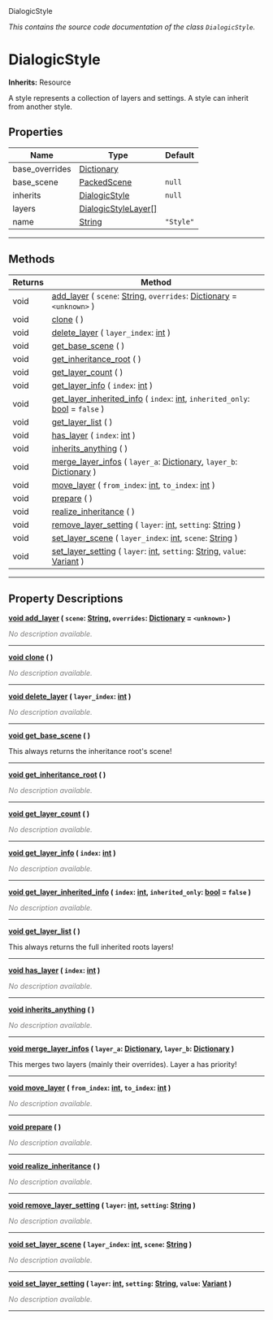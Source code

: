 
<div class="header-banner purple">
<div class="header-label purple">DialogicStyle</div>
</div>

*This contains the source code documentation of the class `DialogicStyle`.*
        
# DialogicStyle
**Inherits:** Resource

A style represents a collection of layers and settings. A style can inherit from another style.
## Properties
Name | Type | Default 
--- | --- | --- 
base_overrides | [Dictionary](https://docs.godotengine.org/en/latest/classes/class_dictionary.html#class-dictionary) |   
base_scene | [PackedScene](https://docs.godotengine.org/en/latest/classes/class_packedscene.html#class-packedscene) |  `null` 
inherits | [DialogicStyle](class_dialogicstyle.md) |  `null` 
layers | [DialogicStyleLayer[]](https://docs.godotengine.org/en/latest/classes/class_dialogicstylelayer.html#class-dialogicstylelayer) |   
name | [String](https://docs.godotengine.org/en/latest/classes/class_string.html#class-string) |  `"Style"` 
--- 

## Methods
Returns | Method 
--- | --- 
<span class="hljs-attribute">void</span> | [<span class="hljs-title">add_layer</span>](#property-add_layer) ( `scene`: [String](https://docs.godotengine.org/en/latest/classes/class_string.html#class-string), `overrides`: [Dictionary](https://docs.godotengine.org/en/latest/classes/class_dictionary.html#class-dictionary) = `<unknown>` ) 
<span class="hljs-attribute">void</span> | [<span class="hljs-title">clone</span>](#property-clone) ( ) 
<span class="hljs-attribute">void</span> | [<span class="hljs-title">delete_layer</span>](#property-delete_layer) ( `layer_index`: [int](https://docs.godotengine.org/en/latest/classes/class_int.html#class-int) ) 
<span class="hljs-attribute">void</span> | [<span class="hljs-title">get_base_scene</span>](#property-get_base_scene) ( ) 
<span class="hljs-attribute">void</span> | [<span class="hljs-title">get_inheritance_root</span>](#property-get_inheritance_root) ( ) 
<span class="hljs-attribute">void</span> | [<span class="hljs-title">get_layer_count</span>](#property-get_layer_count) ( ) 
<span class="hljs-attribute">void</span> | [<span class="hljs-title">get_layer_info</span>](#property-get_layer_info) ( `index`: [int](https://docs.godotengine.org/en/latest/classes/class_int.html#class-int) ) 
<span class="hljs-attribute">void</span> | [<span class="hljs-title">get_layer_inherited_info</span>](#property-get_layer_inherited_info) ( `index`: [int](https://docs.godotengine.org/en/latest/classes/class_int.html#class-int), `inherited_only`: [bool](https://docs.godotengine.org/en/latest/classes/class_bool.html#class-bool) = `false` ) 
<span class="hljs-attribute">void</span> | [<span class="hljs-title">get_layer_list</span>](#property-get_layer_list) ( ) 
<span class="hljs-attribute">void</span> | [<span class="hljs-title">has_layer</span>](#property-has_layer) ( `index`: [int](https://docs.godotengine.org/en/latest/classes/class_int.html#class-int) ) 
<span class="hljs-attribute">void</span> | [<span class="hljs-title">inherits_anything</span>](#property-inherits_anything) ( ) 
<span class="hljs-attribute">void</span> | [<span class="hljs-title">merge_layer_infos</span>](#property-merge_layer_infos) ( `layer_a`: [Dictionary](https://docs.godotengine.org/en/latest/classes/class_dictionary.html#class-dictionary), `layer_b`: [Dictionary](https://docs.godotengine.org/en/latest/classes/class_dictionary.html#class-dictionary) ) 
<span class="hljs-attribute">void</span> | [<span class="hljs-title">move_layer</span>](#property-move_layer) ( `from_index`: [int](https://docs.godotengine.org/en/latest/classes/class_int.html#class-int), `to_index`: [int](https://docs.godotengine.org/en/latest/classes/class_int.html#class-int) ) 
<span class="hljs-attribute">void</span> | [<span class="hljs-title">prepare</span>](#property-prepare) ( ) 
<span class="hljs-attribute">void</span> | [<span class="hljs-title">realize_inheritance</span>](#property-realize_inheritance) ( ) 
<span class="hljs-attribute">void</span> | [<span class="hljs-title">remove_layer_setting</span>](#property-remove_layer_setting) ( `layer`: [int](https://docs.godotengine.org/en/latest/classes/class_int.html#class-int), `setting`: [String](https://docs.godotengine.org/en/latest/classes/class_string.html#class-string) ) 
<span class="hljs-attribute">void</span> | [<span class="hljs-title">set_layer_scene</span>](#property-set_layer_scene) ( `layer_index`: [int](https://docs.godotengine.org/en/latest/classes/class_int.html#class-int), `scene`: [String](https://docs.godotengine.org/en/latest/classes/class_string.html#class-string) ) 
<span class="hljs-attribute">void</span> | [<span class="hljs-title">set_layer_setting</span>](#property-set_layer_setting) ( `layer`: [int](https://docs.godotengine.org/en/latest/classes/class_int.html#class-int), `setting`: [String](https://docs.godotengine.org/en/latest/classes/class_string.html#class-string), `value`: [Variant](https://docs.godotengine.org/en/latest/classes/class_variant.html#class-variant) ) 
--- 
## Property Descriptions



<a class="header" id="property-add_layer" href="#property-add_layer">**<span class="hljs-attribute">void</span> [<span class="hljs-title">add_layer</span>](#property-add_layer) ( `scene`: [String](https://docs.godotengine.org/en/latest/classes/class_string.html#class-string), `overrides`: [Dictionary](https://docs.godotengine.org/en/latest/classes/class_dictionary.html#class-dictionary) = `<unknown>` )** </a>



 <span style = "color: gray">*No description available.*</span> 

---



<a class="header" id="property-clone" href="#property-clone">**<span class="hljs-attribute">void</span> [<span class="hljs-title">clone</span>](#property-clone) ( )** </a>



 <span style = "color: gray">*No description available.*</span> 

---



<a class="header" id="property-delete_layer" href="#property-delete_layer">**<span class="hljs-attribute">void</span> [<span class="hljs-title">delete_layer</span>](#property-delete_layer) ( `layer_index`: [int](https://docs.godotengine.org/en/latest/classes/class_int.html#class-int) )** </a>



 <span style = "color: gray">*No description available.*</span> 

---



<a class="header" id="property-get_base_scene" href="#property-get_base_scene">**<span class="hljs-attribute">void</span> [<span class="hljs-title">get_base_scene</span>](#property-get_base_scene) ( )** </a>



This always returns the inheritance root's scene!

---



<a class="header" id="property-get_inheritance_root" href="#property-get_inheritance_root">**<span class="hljs-attribute">void</span> [<span class="hljs-title">get_inheritance_root</span>](#property-get_inheritance_root) ( )** </a>



 <span style = "color: gray">*No description available.*</span> 

---



<a class="header" id="property-get_layer_count" href="#property-get_layer_count">**<span class="hljs-attribute">void</span> [<span class="hljs-title">get_layer_count</span>](#property-get_layer_count) ( )** </a>



 <span style = "color: gray">*No description available.*</span> 

---



<a class="header" id="property-get_layer_info" href="#property-get_layer_info">**<span class="hljs-attribute">void</span> [<span class="hljs-title">get_layer_info</span>](#property-get_layer_info) ( `index`: [int](https://docs.godotengine.org/en/latest/classes/class_int.html#class-int) )** </a>



 <span style = "color: gray">*No description available.*</span> 

---



<a class="header" id="property-get_layer_inherited_info" href="#property-get_layer_inherited_info">**<span class="hljs-attribute">void</span> [<span class="hljs-title">get_layer_inherited_info</span>](#property-get_layer_inherited_info) ( `index`: [int](https://docs.godotengine.org/en/latest/classes/class_int.html#class-int), `inherited_only`: [bool](https://docs.godotengine.org/en/latest/classes/class_bool.html#class-bool) = `false` )** </a>



 <span style = "color: gray">*No description available.*</span> 

---



<a class="header" id="property-get_layer_list" href="#property-get_layer_list">**<span class="hljs-attribute">void</span> [<span class="hljs-title">get_layer_list</span>](#property-get_layer_list) ( )** </a>



This always returns the full inherited roots layers!

---



<a class="header" id="property-has_layer" href="#property-has_layer">**<span class="hljs-attribute">void</span> [<span class="hljs-title">has_layer</span>](#property-has_layer) ( `index`: [int](https://docs.godotengine.org/en/latest/classes/class_int.html#class-int) )** </a>



 <span style = "color: gray">*No description available.*</span> 

---



<a class="header" id="property-inherits_anything" href="#property-inherits_anything">**<span class="hljs-attribute">void</span> [<span class="hljs-title">inherits_anything</span>](#property-inherits_anything) ( )** </a>



 <span style = "color: gray">*No description available.*</span> 

---



<a class="header" id="property-merge_layer_infos" href="#property-merge_layer_infos">**<span class="hljs-attribute">void</span> [<span class="hljs-title">merge_layer_infos</span>](#property-merge_layer_infos) ( `layer_a`: [Dictionary](https://docs.godotengine.org/en/latest/classes/class_dictionary.html#class-dictionary), `layer_b`: [Dictionary](https://docs.godotengine.org/en/latest/classes/class_dictionary.html#class-dictionary) )** </a>



This merges two layers (mainly their overrides). Layer a has priority!

---



<a class="header" id="property-move_layer" href="#property-move_layer">**<span class="hljs-attribute">void</span> [<span class="hljs-title">move_layer</span>](#property-move_layer) ( `from_index`: [int](https://docs.godotengine.org/en/latest/classes/class_int.html#class-int), `to_index`: [int](https://docs.godotengine.org/en/latest/classes/class_int.html#class-int) )** </a>



 <span style = "color: gray">*No description available.*</span> 

---



<a class="header" id="property-prepare" href="#property-prepare">**<span class="hljs-attribute">void</span> [<span class="hljs-title">prepare</span>](#property-prepare) ( )** </a>



 <span style = "color: gray">*No description available.*</span> 

---



<a class="header" id="property-realize_inheritance" href="#property-realize_inheritance">**<span class="hljs-attribute">void</span> [<span class="hljs-title">realize_inheritance</span>](#property-realize_inheritance) ( )** </a>



 <span style = "color: gray">*No description available.*</span> 

---



<a class="header" id="property-remove_layer_setting" href="#property-remove_layer_setting">**<span class="hljs-attribute">void</span> [<span class="hljs-title">remove_layer_setting</span>](#property-remove_layer_setting) ( `layer`: [int](https://docs.godotengine.org/en/latest/classes/class_int.html#class-int), `setting`: [String](https://docs.godotengine.org/en/latest/classes/class_string.html#class-string) )** </a>



 <span style = "color: gray">*No description available.*</span> 

---



<a class="header" id="property-set_layer_scene" href="#property-set_layer_scene">**<span class="hljs-attribute">void</span> [<span class="hljs-title">set_layer_scene</span>](#property-set_layer_scene) ( `layer_index`: [int](https://docs.godotengine.org/en/latest/classes/class_int.html#class-int), `scene`: [String](https://docs.godotengine.org/en/latest/classes/class_string.html#class-string) )** </a>



 <span style = "color: gray">*No description available.*</span> 

---



<a class="header" id="property-set_layer_setting" href="#property-set_layer_setting">**<span class="hljs-attribute">void</span> [<span class="hljs-title">set_layer_setting</span>](#property-set_layer_setting) ( `layer`: [int](https://docs.godotengine.org/en/latest/classes/class_int.html#class-int), `setting`: [String](https://docs.godotengine.org/en/latest/classes/class_string.html#class-string), `value`: [Variant](https://docs.godotengine.org/en/latest/classes/class_variant.html#class-variant) )** </a>



 <span style = "color: gray">*No description available.*</span> 

---

